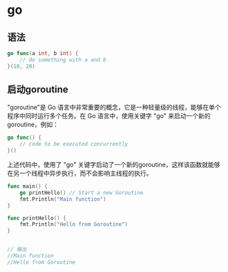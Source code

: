 # go

## 语法
```go
go func(a int, b int) {
    // do something with a and b
}(10, 20)
```

## 启动goroutine
"goroutine"是 Go 语言中非常重要的概念，它是一种轻量级的线程，能够在单个程序中同时运行多个任务。在 Go 语言中，使用关键字 "go" 来启动一个新的goroutine，例如：

```go
go func() {
    // code to be executed concurrently
}()
```

上述代码中，使用了 "go" 关键字启动了一个新的goroutine，这样该函数就能够在另一个线程中异步执行，而不会影响主线程的执行。

```go
func main() {
    go printHello() // Start a new Goroutine
    fmt.Println("Main function")
}

func printHello() {
    fmt.Println("Hello from Goroutine")
}


// 输出
//Main function
//Hello from Goroutine
```